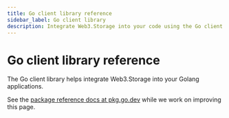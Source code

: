 ```yaml
---
title: Go client library reference
sidebar_label: Go client library
description: Integrate Web3.Storage into your code using the Go client library.
---
```


# Go client library reference

The Go client library helps integrate Web3.Storage into your Golang applications.

See the [package reference docs at pkg.go.dev](https://pkg.go.dev/github.com/web3-storage/go-w3s-client) while we work on improving this page.
